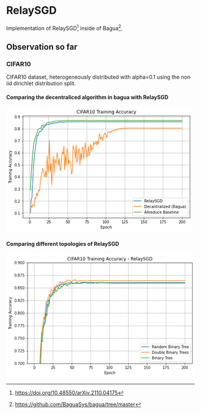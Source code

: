 # RelaySGD

Implementation of RelaySGD[^1] inside of Bagua[^2].

[^1]: https://doi.org/10.48550/arXiv.2110.04175

[^2]: https://github.com/BaguaSys/bagua/tree/master

## Observation so far

### CIFAR10
CIFAR10 dataset, heterogeneously distributed with alpha=0.1 using the non iid dirichlet distribution split. 

#### Comparing the decentraliced algorithm in bagua with RelaySGD

![](plots/cifar_algo_comparison.png)

#### Comparing different topologies of RelaySGD

![](plots/cifar_topo_comparison.png)
